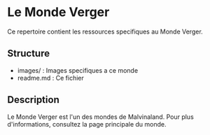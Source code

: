 ﻿# Le Monde Verger

Ce repertoire contient les ressources specifiques au Monde Verger.

## Structure

* images/ : Images specifiques a ce monde
* readme.md : Ce fichier

## Description

Le Monde Verger est l'un des mondes de Malvinaland. Pour plus d'informations, consultez la page principale du monde.
